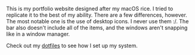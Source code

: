 This is my portfolio website designed after my macOS rice. I tried to replicate it to the best of my ability. There are a few differences, however. The most notable one is the use of desktop icons. I never use them :/. The bar also doesn't include all of the items, and the windows aren't snapping like in a window manager.

Check out my [dotfiles](https://github.com/tcmmichaelb139/.dotfiles) to see how I set up my system.
